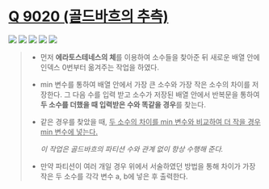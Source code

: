# [Q 9020 (골드바흐의 추측)](https://www.acmicpc.net/problem/9020)

<img src="https://img.shields.io/badge/Level-Silver 5-lightgrey"> <img src="https://img.shields.io/badge/Memory-1116%20KB-blue"> <img src="https://img.shields.io/badge/Time-1752%20ms-brightgreen"> <img src="https://img.shields.io/badge/Length-657%20B-red"> <img src="https://img.shields.io/badge/Language-C-blueviolet">



> - 먼저 **에라토스테네스의 체**를 이용하여 소수들을 찾아준 뒤 새로운 배열 안에 인덱스 0번부터 옮겨주는 작업을 하였다.
>
> - min 변수를 통하여 배열 안에서 가장 큰 소수와 가장 작은 소수의 차이를 저장한다. 그 다음 수를 입력 받고 소수가 저장된 배열 안에서 반복문을 통하여 **두 소수를 더했을 때 입력받은 수와 똑같을 경우**를 찾는다.
>
> - 같은 경우를 찾았을 때, <u>두 소수의 차이를 min 변수와 비교하여 더 작을 경우 min 변수에 넣는다.</u>
>
>   *이 작업은 골드바흐의 파티션 수와 관계 없이 항상 수행해 준다.*
>
> - 만약 파티션이 여러 개일 경우 위에서 서술하였던 방법을 통해 차이가 가장 작은 두 소수를 각각 변수 a, b에 넣은 후 출력한다.

